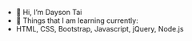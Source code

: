 - 👋 Hi, I’m Dayson Tai
- 🌱 Things that I am learning currently:
- HTML, CSS, Bootstrap, Javascript, jQuery, Node.js

<!-- - 
- 👀 I’m interested in ...

- 💞️ I’m looking to collaborate on ...
- 📫 How to reach me ... -->

<!---
DaysonTai1848/DaysonTai1848 is a ✨ special ✨ repository because its `README.md` (this file) appears on your GitHub profile.
You can click the Preview link to take a look at your changes.
--->
